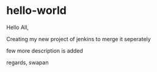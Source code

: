# hello-world

Hello All,

Creating my new project of jenkins to merge it seperately


few more description is added

regards,
swapan
